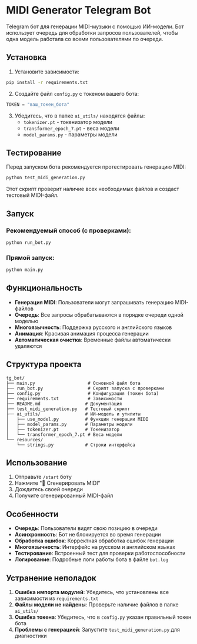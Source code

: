 # MIDI Generator Telegram Bot

Telegram бот для генерации MIDI-музыки с помощью ИИ-модели. Бот использует очередь для обработки запросов пользователей, чтобы одна модель работала со всеми пользователями по очереди.

## Установка

1. Установите зависимости:
```bash
pip install -r requirements.txt
```

2. Создайте файл `config.py` с токеном вашего бота:
```python
TOKEN = "ваш_токен_бота"
```

3. Убедитесь, что в папке `ai_utils/` находятся файлы:
   - `tokenizer.pt` - токенизатор модели
   - `transformer_epoch_7.pt` - веса модели
   - `model_params.py` - параметры модели

## Тестирование

Перед запуском бота рекомендуется протестировать генерацию MIDI:

```bash
python test_midi_generation.py
```

Этот скрипт проверит наличие всех необходимых файлов и создаст тестовый MIDI-файл.

## Запуск

### Рекомендуемый способ (с проверками):
```bash
python run_bot.py
```

### Прямой запуск:
```bash
python main.py
```

## Функциональность

- **Генерация MIDI**: Пользователи могут запрашивать генерацию MIDI-файлов
- **Очередь**: Все запросы обрабатываются в порядке очереди одной моделью
- **Многоязычность**: Поддержка русского и английского языков
- **Анимация**: Красивая анимация процесса генерации
- **Автоматическая очистка**: Временные файлы автоматически удаляются

## Структура проекта

```
tg_bot/
├── main.py                    # Основной файл бота
├── run_bot.py                 # Скрипт запуска с проверками
├── config.py                  # Конфигурация (токен бота)
├── requirements.txt           # Зависимости
├── README.md                 # Документация
├── test_midi_generation.py   # Тестовый скрипт
├── ai_utils/                 # ИИ-модель и утилиты
│   ├── use_model.py          # Функции генерации MIDI
│   ├── model_params.py       # Параметры модели
│   ├── tokenizer.pt          # Токенизатор
│   └── transformer_epoch_7.pt # Веса модели
└── resources/
    └── strings.py            # Строки интерфейса
```

## Использование

1. Отправьте `/start` боту
2. Нажмите "🎵 Сгенерировать MIDI"
3. Дождитесь своей очереди
4. Получите сгенерированный MIDI-файл

## Особенности

- **Очередь**: Пользователи видят свою позицию в очереди
- **Асинхронность**: Бот не блокируется во время генерации
- **Обработка ошибок**: Корректная обработка ошибок генерации
- **Многоязычность**: Интерфейс на русском и английском языках
- **Тестирование**: Встроенный тест для проверки работоспособности
- **Логирование**: Подробные логи работы бота в файле `bot.log`

## Устранение неполадок

1. **Ошибка импорта модулей**: Убедитесь, что установлены все зависимости из `requirements.txt`
2. **Файлы модели не найдены**: Проверьте наличие файлов в папке `ai_utils/`
3. **Ошибка токена**: Убедитесь, что в `config.py` указан правильный токен бота
4. **Проблемы с генерацией**: Запустите `test_midi_generation.py` для диагностики 